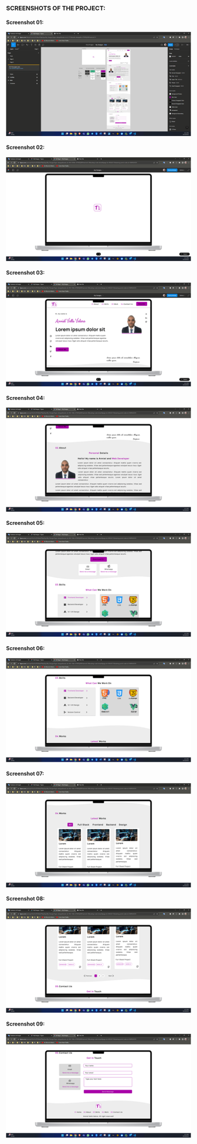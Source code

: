 ### SCREENSHOTS OF THE PROJECT:
#### Screenshot 01:
![Image](./screenshots/screenshot%20(01).png)
#### Screenshot 02:
![Image](./screenshots/screenshot%20(02).png)
#### Screenshot 03:
![Image](./screenshots/screenshot%20(03).png)
#### Screenshot 04:
![Image](./screenshots/screenshot%20(04).png)
#### Screenshot 05:
![Image](./screenshots/screenshot%20(05).png)
#### Screenshot 06:
![Image](./screenshots/screenshot%20(06).png)
#### Screenshot 07:
![Image](./screenshots/screenshot%20(07).png)
#### Screenshot 08:
![Image](./screenshots/screenshot%20(08).png)
#### Screenshot 09:
![Image](./screenshots/screenshot%20(09).png)